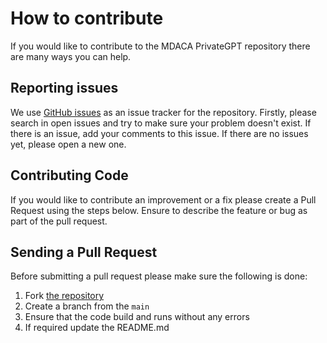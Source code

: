 # How to contribute

If you would like to contribute to the MDACA PrivateGPT repository there are many ways you can help.

## Reporting issues

We use [GitHub issues](https://github.com/mdaca/privategpt/issues) as an issue tracker for the repository. Firstly, please search in open issues and try to make sure your problem doesn't exist. If there is an issue, add your comments to this issue.
If there are no issues yet, please open a new one.

## Contributing Code

If you would like to contribute an improvement or a fix please create a Pull Request using the steps below. Ensure to describe the feature or bug as part of the pull request.

## Sending a Pull Request

Before submitting a pull request please make sure the following is done:

1. Fork [the repository](https://github.com/mdaca/privategpt)
2. Create a branch from the `main`
3. Ensure that the code build and runs without any errors
4. If required update the README.md
